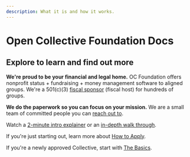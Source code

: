 ```yaml
---
description: What it is and how it works.
---
```


# Open Collective Foundation Docs

## **Explore to learn and find out more**

**We're proud to be your financial and legal home.** OC Foundation offers nonprofit status + fundraising + money management software to aligned groups. We're a 501(c)(3) [fiscal sponsor](what-we-offer/fiscal-hosting.md) (fiscal host) for hundreds of groups.

**We do the paperwork so you can focus on your mission.** We are a small team of committed people you can [reach out to](about/contact-us.md).

Watch a [2-minute intro explainer](https://youtu.be/269SyUQmL\_U) or an [in-depth walk through](https://www.loom.com/share/e7c8245251784196a6dde4f49cb3ab2a).

If you're just starting out, learn more about [How to Apply](https://docs.opencollective.foundation/getting-started/how-to-apply).

If you're a newly approved Collective, start with [The Basics](how-it-works/basics.md).
